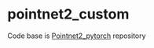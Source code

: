 # pointnet2_custom

Code base is [Pointnet2_pytorch](https://github.com/yanx27/Pointnet_Pointnet2_pytorch) repository